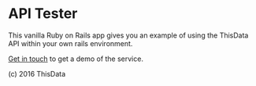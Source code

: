 # API Tester

This vanilla Ruby on Rails app gives you an example of using the
ThisData API within your own rails environment.

[Get in touch](https://thisdata.com/contact) to get a demo of the service.

(c) 2016 ThisData